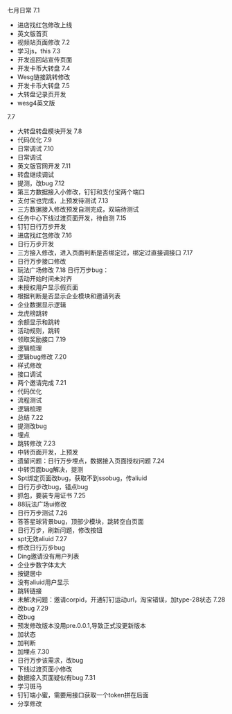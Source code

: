 七月日常
7.1
- 进店找红包修改上线
- 英文版首页
- 视频站页面修改
7.2
- 学习js，this
7.3
- 开发巡回站宣传页面
- 开发卡币大转盘
7.4
- Wesg链接跳转修改
- 开发卡币大转盘
7.5
- 大转盘记录页开发
- wesg4英文版

7.7
- 大转盘转盘模块开发
7.8
- 代码优化
7.9
- 日常调试
7.10
- 日常调试
- 英文版官网开发
7.11
- 转盘继续调试
- 提测，改bug
7.12
- 第三方数据接入小修改，钉钉和支付宝两个端口
- 支付宝也完成，上预发待测试
7.13
- 三方数据接入修改预发自测完成，双端待测试
- 任务中心下线过渡页面开发，待自测
7.15
- 钉钉日行万步开发
- 进店找红包修改
7.16
- 日行万步开发
- 三方接入修改，进入页面判断是否绑定过，绑定过直接调接口
7.17
- 日行万步接口修改
- 玩法广场修改
7.18
日行万步bug：
- 活动开始时间未对齐
- 未授权用户显示假页面
- 根据判断是否显示企业模块和邀请列表
- 企业数据显示逻辑
- 龙虎榜跳转
- 余额显示和跳转
- 活动规则，跳转
- 领取奖励接口
7.19
- 逻辑梳理
- 逻辑bug修改
7.20
- 样式修改
- 接口调试
- 两个邀请完成
7.21
- 代码优化
- 流程测试
- 逻辑梳理
- 总结
7.22
- 提测改bug
- 埋点
- 跳转修改
7.23
- 中转页面开发，上预发
- 遗留问题：日行万步埋点，数据接入页面授权问题
7.24
- 中转页面bug解决，提测
- Spt绑定页面改bug，获取不到ssobug，传aliuid
- 日行万步改bug，锚点bug
- 抓包，要装专用证书
7.25
- 88玩法广场ui修改
- 日行万步测试
7.26
- 答答星球背景bug，顶部少模块，跳转空白页面
- 日行万步，刷新问题，修改按钮
- spt无效aliuid
7.27
- 修改日行万步bug
- Ding邀请没有用户列表
- 企业步数字体太大
- 按键居中
- 没有aliuid用户显示
- 跳转链接
- 未解决问题：邀请corpid，开通钉钉运动url，淘宝错误，加type-28状态
7.28
- 改bug
7.29
- 改bug
- 预发修改版本没用pre.0.0.1,导致正式没更新版本
- 加状态
- 加判断
- 加埋点
7.30
- 日行万步该需求，改bug
- 下线过渡页面小修改
- 数据接入页面疑似有bug
7.31
- 学习斑马
- 钉钉端小蜜，需要用接口获取一个token拼在后面
- 分享修改

